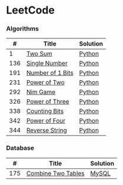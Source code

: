 LeetCode
========

### Algorithms
| # | Title | Solution |
|---| ----- | -------- |
|1|[Two Sum](https://leetcode.com/problems/two-sum/) | [Python](https://github.com/steven5538/leetcode/blob/master/algorithms/TwoSum.py)
|136|[Single Number](https://leetcode.com/problems/single-number/) | [Python](https://github.com/steven5538/leetcode/blob/master/algorithms/SingleNumber.py)
|191|[Number of 1 Bits](https://leetcode.com/problems/number-of-1-bits/) | [Python](https://github.com/steven5538/leetcode/blob/master/algorithms/Numberof1Bits.py)
|231|[Power of Two](https://leetcode.com/problems/power-of-two/) | [Python](https://github.com/steven5538/leetcode/blob/master/algorithms/PowerOfTwo.py)
|292|[Nim Game](https://leetcode.com/problems/nim-game/) | [Python](https://github.com/steven5538/leetcode/blob/master/algorithms/NimGame.py)
|326|[Power of Three](https://leetcode.com/problems/power-of-three/) | [Python](https://github.com/steven5538/leetcode/blob/master/algorithms/PowerOfThree.py)
|338|[Counting Bits](https://leetcode.com/problems/counting-bits/) | [Python](https://github.com/steven5538/leetcode/blob/master/algorithms/CountingBits.py)
|342|[Power of Four](https://leetcode.com/problems/power-of-four/) | [Python](https://github.com/steven5538/leetcode/blob/master/algorithms/PowerOfFour.py)
|344|[Reverse String](https://leetcode.com/problems/reverse-string/) | [Python](https://github.com/steven5538/leetcode/blob/master/algorithms/ReverseString.py)

### Database
| # | Title | Solution |
|---| ----- | -------- |
|175|[Combine Two Tables](https://leetcode.com/problems/combine-two-tables/) | [MySQL](https://github.com/steven5538/leetcode/blob/master/database/CombineTwoTables.sql)



